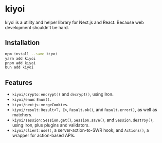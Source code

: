 # kiyoi

kiyoi is a utility and helper library for Next.js and React. Because web development shouldn't be hard.

## Installation

```bash
npm install --save kiyoi
yarn add kiyoi
pnpm add kiyoi
bun add kiyoi
```

## Features

- `kiyoi/crypto`: `encrypt()` and `decrypt()`, using Iron.
- `kiyoi/enum`: `Enum()`.
- `kiyoi/nextjs`: `mergeCookies`.
- `kiyoi/result`: `Result<T, E>`, `Result.ok()`, and `Result.error()`, as well as matchers.
- `kiyoi/session`: `Session.get()`, `Session.save()`, and `Session.destroy()`, using Iron, plus plugins and validators.
- `kiyoi/client`: `use()`, a server-action-to-SWR hook, and `Actions()`, a wrapper for action-based APIs.
